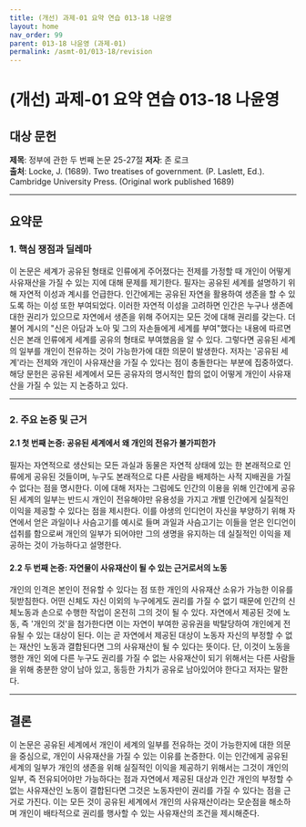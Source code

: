 ```yaml
---
title: (개선) 과제-01 요약 연습 013-18 나윤영
layout: home
nav_order: 99
parent: 013-18 나윤영 (과제-01)
permalink: /asmt-01/013-18/revision
---
```


# (개선) 과제-01 요약 연습 013-18 나윤영 


## 대상 문헌  
**제목**: 정부에 관한 두 번째 논문 25-27절
**저자**: 존 로크  
**출처**: Locke, J. (1689). Two treatises of government. (P. Laslett, Ed.). Cambridge University Press. (Original work published 1689) 

---

## 요약문  

### 1. 핵심 쟁점과 딜레마    

이 논문은 세계가 공유된 형태로 인류에게 주어졌다는 전제를 가정할 때 개인이 어떻게 사유재산을 가질 수 있는 지에 대해 문제를 제기한다. 필자는 공유된 세계를 설명하기 위해 자연적 이성과 계시를 언급한다. 인간에게는 공유된 자연을 활용하여 생존을 할 수 있도록 하는 이성 또한 부여되었다. 이러한 자연적 이성을 고려하면 인간은 누구나 생존에 대한 권리가 있으므로 자연에서 생존을 위해 주어지는 모든 것에 대해 권리를 갖는다. 더불어 계시의 "신은 아담과 노아 및 그의 자손들에게 세계를 부여"했다는 내용에 따르면 신은 본래 인류에게 세계를 공유의 형태로 부여했음을 알 수 있다. 그렇다면 공유된 세계의 일부를 개인이 전유하는 것이 가능한가에 대한 의문이 발생한다. 저자는 '공유된 세계'라는 전제와 개인이 사유재산을 가질 수 있다는 점이 충돌한다는 부분에 집중하였다. 해당 문헌은 공유된 세계에서 모든 공유자의 명시적인 합의 없이 어떻게 개인이 사유재산을 가질 수 있는 지 논증하고 있다.

---

### 2. 주요 논증 및 근거  

#### 2.1 첫 번째 논증: 공유된 세계에서 왜 개인의 전유가 불가피한가
필자는 자연적으로 생산되는 모든 과실과 동물은 자연적 상태에 있는 한 본래적으로 인류에게 공유된 것들이며, 누구도 본래적으로 다른 사람을 배제하는 사적 지배권을 가질 수 없다는 점을 명시한다. 이에 대해 저자는 그럼에도 인간의 이용을 위해 인간에게 공유된 세계의 일부는 반드시 개인이 전유해야만 유용성을 가지고 개별 인간에게 실질적인 이익을 제공할 수 있다는 점을 제시한다. 이를 야생의 인디언이 자신을 부양하기 위해 자연에서 얻은 과일이나 사슴고기를 예시로 들며 과일과 사슴고기는 이들을 얻은 인디언이 섭취를 함으로써 개인의 일부가 되어야만 그의 생명을 유지하는 데 실질적인 이익을 제공하는 것이 가능하다고 설명한다.

#### 2.2 두 번째 논증: 자연물이 사유재산이 될 수 있는 근거로서의 노동
개인의 인격은 본인이 전유할 수 있다는 점 또한 개인의 사유재산 소유가 가능한 이유를 뒷받침한다. 어떤 신체도 자신 이외의 누구에게도 권리를 가질 수 없기 때문에 인간의 신체노동과 손으로 수행한 작업이 온전히 그의 것이 될 수 있다. 자연에서 제공된 것에 노동, 즉 '개인의 것'을 첨가한다면 이는 자연이 부여한 공유권을 박탈당하여 개인에게 전유될 수 있는 대상이 된다. 이는 곧 자연에서 제공된 대상이 노동자 자신의 부정할 수 없는 재산인 노동과 결합된다면 그의 사유재산이 될 수 있다는 뜻이다. 단, 이것이 노동을 행한 개인 외에 다른 누구도 권리를 가질 수 없는 사유재산이 되기 위해서는 다른 사람들을 위해 충분한 양이 남아 있고, 동등한 가치가 공유로 남아있어야 한다고 저자는 말한다.

---

## 결론  

이 논문은 공유된 세계에서 개인이 세계의 일부를 전유하는 것이 가능한지에 대한 의문을 중심으로, 개인이 사유재산을 가질 수 있는 이유를 논증한다. 이는 인간에게 공유된 세계의 일부가 개인의 생존을 위해 실질적인 이익을 제공하기 위해서는 그것이 개인의 일부, 즉 전유되어야만 가능하다는 점과 자연에서 제공된 대상과 인간 개인의 부정할 수 없는 사유재산인 노동이 결합된다면 그것은 노동자만이 권리를 가질 수 있다는 점을 근거로 가진다. 이는 모든 것이 공유된 세계에서 개인의 사유재산이라는 모순점을 해소하며 개인이 배타적으로 권리를 행사할 수 있는 사유재산의 조건을 제시해준다.

